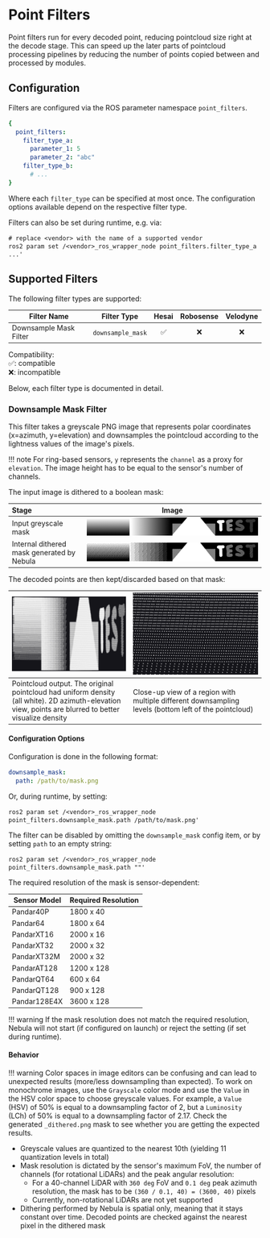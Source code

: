 # Point Filters

Point filters run for every decoded point, reducing pointcloud size right at the decode stage.
This can speed up the later parts of pointcloud processing pipelines by reducing the number of points copied between and processed by modules.

## Configuration

Filters are configured via the ROS parameter namespace `point_filters`.

```yaml
{
  point_filters:
    filter_type_a:
      parameter_1: 5
      parameter_2: "abc"
    filter_type_b:
      # ...
}
```

Where each `filter_type` can be specified at most once.
The configuration options available depend on the respective filter type.

Filters can also be set during runtime, e.g. via:

```shell
# replace <vendor> with the name of a supported vendor
ros2 param set /<vendor>_ros_wrapper_node point_filters.filter_type_a ...'
```

## Supported Filters

The following filter types are supported:

| Filter Name            | Filter Type       | Hesai | Robosense | Velodyne |
| ---------------------- | ----------------- | :---: | :-------: | :------: |
| Downsample Mask Filter | `downsample_mask` |  ✅   |    ❌     |    ❌    |

Compatibility:  
✅: compatible  
❌: incompatible

Below, each filter type is documented in detail.

### Downsample Mask Filter

This filter takes a greyscale PNG image that represents polar coordinates (x=azimuth, y=elevation)
and downsamples the pointcloud according to the lightness values of the image's pixels.

<!-- prettier-ignore-start -->
!!! note
    For ring-based sensors, `y` represents the `channel` as a proxy for `elevation`.
    The image height has to be equal to the sensor's number of channels.
<!-- prettier-ignore-end -->

The input image is dithered to a boolean mask:

| Stage                                      |                         Image                         |
| :----------------------------------------- | :---------------------------------------------------: |
| Input greyscale mask                       |     ![Greyscale mask](filters/at128_test_roi.png)     |
| Internal dithered mask generated by Nebula | ![Dithered mask](filters/at128_test_roi_dithered.png) |

The decoded points are then kept/discarded based on that mask:

| ![Pointcloud density](filters/at128_test_roi_cloud.png)                                                                                               | ![Pointcloud closeup](filters/at128_test_roi_cloud_closeup.png)                                       |
| ----------------------------------------------------------------------------------------------------------------------------------------------------- | ----------------------------------------------------------------------------------------------------- |
| Pointcloud output. The original pointcloud had uniform density (all white). 2D azimuth-elevation view, points are blurred to better visualize density | Close-up view of a region with multiple different downsampling levels (bottom left of the pointcloud) |

#### Configuration Options

Configuration is done in the following format:

```yaml
downsample_mask:
  path: /path/to/mask.png
```

Or, during runtime, by setting:

```shell
ros2 param set /<vendor>_ros_wrapper_node point_filters.downsample_mask.path /path/to/mask.png'
```

The filter can be disabled by omitting the `downsample_mask` config item, or by setting `path` to an empty string:

```shell
ros2 param set /<vendor>_ros_wrapper_node point_filters.downsample_mask.path ""'
```

The required resolution of the mask is sensor-dependent:

| Sensor Model | Required Resolution |
| ------------ | ------------------- |
| Pandar40P    | 1800 x 40           |
| Pandar64     | 1800 x 64           |
| PandarXT16   | 2000 x 16           |
| PandarXT32   | 2000 x 32           |
| PandarXT32M  | 2000 x 32           |
| PandarAT128  | 1200 x 128          |
| PandarQT64   | 600 x 64            |
| PandarQT128  | 900 x 128           |
| Pandar128E4X | 3600 x 128          |

<!-- prettier-ignore-start -->
!!! warning
    If the mask resolution does not match the required resolution, Nebula will not start (if configured on launch) or reject the setting (if set during runtime).
<!-- prettier-ignore-end -->

#### Behavior

<!-- prettier-ignore-start -->
!!! warning
    Color spaces in image editors can be confusing and can lead to unexpected results (more/less downsampling than expected).
    To work on monochrome images, use the `Grayscale` color mode and use the `Value` in the HSV color space to choose greyscale values.
    For example, a `Value` (HSV) of 50% is equal to a downsampling factor of 2, but a `Luminosity` (LCh) of 50% is equal to a downsampling factor of 2.17.
    Check the generated `_dithered.png` mask to see whether you are getting the expected results.
<!-- prettier-ignore-end -->

- Greyscale values are quantized to the nearest 10th (yielding 11 quantization levels in total)
- Mask resolution is dictated by the sensor's maximum FoV, the number of channels (for rotational LiDARs) and the peak angular resolution:
  - For a 40-channel LiDAR with `360 deg` FoV and `0.1 deg` peak azimuth resolution, the mask has to be `(360 / 0.1, 40) = (3600, 40)` pixels
  - Currently, non-rotational LiDARs are not yet supported
- Dithering performed by Nebula is spatial only, meaning that it stays constant over time. Decoded points are checked against the nearest pixel in the dithered mask
